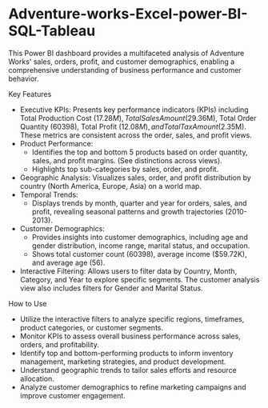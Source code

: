# Adventure-works-Excel-power-BI-SQL-Tableau
This Power BI dashboard provides a multifaceted analysis of Adventure Works' sales, orders, profit, and customer demographics, enabling a comprehensive understanding of business performance and customer behavior.

Key Features

*   Executive KPIs: Presents key performance indicators (KPIs) including Total Production Cost ($17.28M), Total Sales Amount ($29.36M), Total Order Quantity (60398), Total Profit ($12.08M), and Total Tax Amount ($2.35M).  These metrics are consistent across the order, sales, and profit views.
*   Product Performance:
    *   Identifies the top and bottom 5 products based on order quantity, sales, and profit margins. (See distinctions across views).
    *   Highlights top sub-categories by sales, order, and profit.
*   Geographic Analysis:  Visualizes sales, order, and profit distribution by country (North America, Europe, Asia) on a world map.
*   Temporal Trends:
    *   Displays trends by month, quarter and year for orders, sales, and profit, revealing seasonal patterns and growth trajectories (2010-2013).
*   Customer Demographics:
    *   Provides insights into customer demographics, including age and gender distribution, income range, marital status, and occupation.
    *   Shows total customer count (60398), average income ($59.72K), and average age (56).
*   Interactive Filtering: Allows users to filter data by Country, Month, Category, and Year to explore specific segments. The customer analysis view also includes filters for Gender and Marital Status.




 How to Use

*   Utilize the interactive filters to analyze specific regions, timeframes, product categories, or customer segments.
*   Monitor KPIs to assess overall business performance across sales, orders, and profitability.
*   Identify top and bottom-performing products to inform inventory management, marketing strategies, and product development.
*   Understand geographic trends to tailor sales efforts and resource allocation.
*   Analyze customer demographics to refine marketing campaigns and improve customer engagement.

